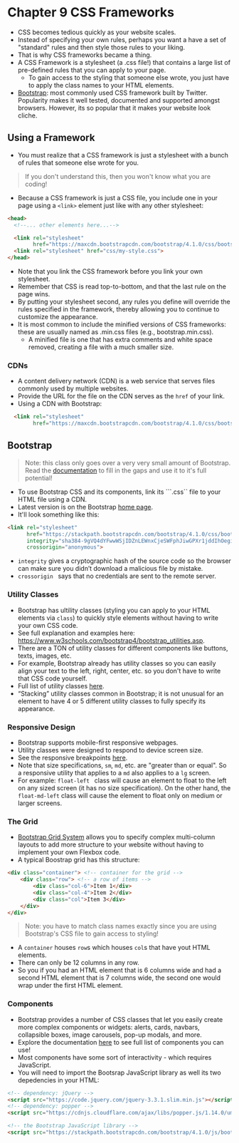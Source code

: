 # Chapter 9 CSS Frameworks
- CSS becomes tedious quickly as your website scales.
- Instead of specifying your own rules, perhaps you want a have a set of "standard" rules and then style those rules to your liking. 
- That is why CSS frameworks became a thing.
- A CSS Framework is a stylesheet (a .css file!) that contains a large list of pre-defined rules that you can apply to your page.
    - To gain access to the styling that someone else wrote, you just have to apply the class names to your HTML elements.
- [Bootstrap](https://getbootstrap.com/): most commonly used CSS framework built by Twitter. Popularity makes it well tested, documented and supported amongst browsers. However, its so popular that it makes your website look cliche.

## Using a Framework
- You must realize that a CSS framework is just a stylesheet with a bunch of rules that someone else wrote for you.
> If you don't understand this, then you won't know what you are coding!
- Because a CSS framework is just a CSS file, you include one in your page using a ```<link>``` element just like with any other stylesheet:
```html
<head>
  <!--... other elements here...-->

  <link rel="stylesheet"
        href="https://maxcdn.bootstrapcdn.com/bootstrap/4.1.0/css/bootstrap.css">
  <link rel="stylesheet" href="css/my-style.css">
</head>
```
- Note that you link the CSS framework before you link your own stylesheet. 
- Remember that CSS is read top-to-bottom, and that the last rule on the page wins. 
- By putting your stylesheet second, any rules you define will override the rules specified in the framework, thereby allowing you to continue to customize the appearance.
- It is most common to include the minified versions of CSS frameworks: these are usually named as .min.css files (e.g., bootstrap.min.css). 
    -  A minified file is one that has extra comments and white space removed, creating a file with a much smaller size.

### CDNs
- A content delivery network (CDN) is a web service that serves files commonly used by multiple websites.
- Provide the URL for the file on the CDN serves as the ```href``` of your link.
- Using a CDN with Bootstrap:
```html
  <link rel="stylesheet"
        href="https://maxcdn.bootstrapcdn.com/bootstrap/4.1.0/css/bootstrap.css">
```

## Bootstrap
> Note: this class only goes over a very very small amount of Bootstrap. Read the [documentation](https://getbootstrap.com/) to fill in the gaps and use it to it's full potential!
- To use Bootstrap CSS and its components, link its ```.css`` file to your HTML file using a CDN.
- Latest version is on the Bootstrap [home page](https://getbootstrap.com/).
- It'll look something like this:
```html
<link rel="stylesheet" 
      href="https://stackpath.bootstrapcdn.com/bootstrap/4.1.0/css/bootstrap.min.css" 
      integrity="sha384-9gVQ4dYFwwWSjIDZnLEWnxCjeSWFphJiwGPXr1jddIhOegiu1FwO5qRGvFXOdJZ4" 
      crossorigin="anonymous">
```
- ```integrity``` gives a cryptographic hash of the source code so the browser can make sure you didn’t download a malicious file by mistake.
- ```crossorigin ``` says that no credentials are sent to the remote server.

### Utility Classes
- Bootstrap has ultility classes (styling you can apply to your HTML elements via ```class```) to quickly style elements without having to write your own CSS code.
- See full explanation and examples here: https://www.w3schools.com/bootstrap4/bootstrap_utilities.asp.
- There are a TON of utility classes for different components like buttons, texts, images, etc.
- For example, Bootstrap already has utility classes so you can easily align your text to the left, right, center, etc. so you don't have to write that CSS code yourself.
- Full list of utility classes [here](https://getbootstrap.com/docs/4.0/utilities/text/).
- “Stacking” utility classes common in Bootstrap; it is not unusual for an element to have 4 or 5 different utility classes to fully specify its appearance.

### Responsive Design
- Bootstrap supports mobile-first responsive webpages.
- Utility classes were designed to respond to device screen size.
- See the responsive breakpoints [here](https://getbootstrap.com/docs/4.0/layout/overview/#responsive-breakpoints).
- Note that size specifications, ```sm```, ```md```, etc. are "greater than or equal". So a responsive utility that applies to a ```md``` also applies to a ```lg``` screen.
- For example: ```float-left ``` class will cause an element to float to the left on any sized screen (it has no size specification). On the other hand, the ```float-md-left``` class will cause the element to float only on medium or larger screens.

### The Grid
- [Bootstrap Grid System](https://getbootstrap.com/docs/4.0/layout/grid/) allows you to specify complex multi-column layouts to add more structure to your website without having to implement your own Flexbox code.
- A typical Boostrap grid has this structure:
```html
<div class="container"> <!-- container for the grid -->
    <div class="row"> <!-- a row of items -->
        <div class="col-6">Item 1</div>
        <div class="col-4">Item 2</div>
        <div class="col">Item 3</div>
    </div>
</div>
```
> Note: you have to match class names exactly since you are using Bootstrap's CSS file to gain access to styling!
- A ```container``` houses ```row```s which houses ```col```s that have yout HTML elements.
- There can only be 12 columns in any row.
- So you if you had an HTML element that is 6 columns wide and had a second HTML element that is 7 columns wide, the second one would wrap under the first HTML element.

### Components
- Bootstrap provides a number of CSS classes that let you easily create more complex components or widgets: alerts, cards, navbars, collapsible boxes, image carousels, pop-up modals, and more. 
- Explore the documentation [here](https://getbootstrap.com/docs/4.0/components/buttons/) to see full list of components you can use!
- Most components have some sort of interactivity - which requires JavaScript.
- You will need to import the Bootsrap JavaScript library as well its two depedencies in your HTML:
```html
<!-- dependency: jQuery -->
<script src="https://code.jquery.com/jquery-3.3.1.slim.min.js"></script>
<!-- dependency: popper -->
<script src="https://cdnjs.cloudflare.com/ajax/libs/popper.js/1.14.0/umd/popper.min.js"></script>

<!-- the Bootstrap JavaScript library -->
<script src="https://stackpath.bootstrapcdn.com/bootstrap/4.1.0/js/bootstrap.min.js"></script>
```